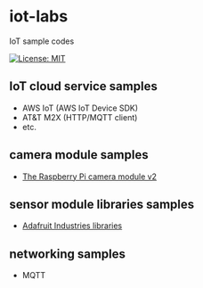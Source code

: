 # iot-labs
IoT sample codes

 [![License: MIT](https://img.shields.io/badge/License-MIT-blue.svg)](https://opensource.org/licenses/MIT)

## IoT cloud service samples
- AWS IoT (AWS IoT Device SDK)
- AT&T M2X (HTTP/MQTT client)
- etc.

## camera module samples
- [The Raspberry Pi camera module v2](https://www.raspberrypi.org/products/camera-module-v2/)

## sensor module libraries samples
- [Adafruit Industries libraries](https://github.com/adafruit)

## networking samples
- MQTT
